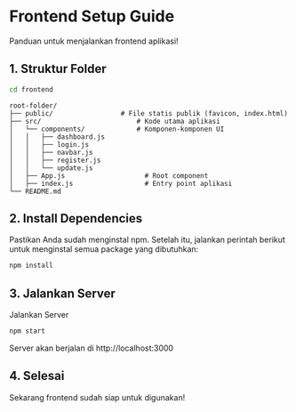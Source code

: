 # Frontend Setup Guide
Panduan untuk menjalankan frontend aplikasi!  
## **1. Struktur Folder**
```bash
cd frontend
```
    root-folder/
    ├── public/                 # File statis publik (favicon, index.html)
    ├── src/                        # Kode utama aplikasi
    │   └── components/             # Komponen-komponen UI
    │   │   ├── dashboard.js
    │   │   ├── login.js
    │   │   ├── navbar.js
    │   │   ├── register.js
    │   │   └── update.js
    │   ├── App.js                    # Root component
    │   ├── index.js                  # Entry point aplikasi    
    └── README.md
    
## **2. Install Dependencies**
Pastikan Anda sudah menginstal npm.
Setelah itu, jalankan perintah berikut untuk menginstal semua package yang dibutuhkan:
```bash
npm install
```
## **3. Jalankan Server**
Jalankan Server
```bash
npm start
```
Server akan berjalan di http://localhost:3000

## **4. Selesai**
Sekarang frontend sudah siap untuk digunakan!
